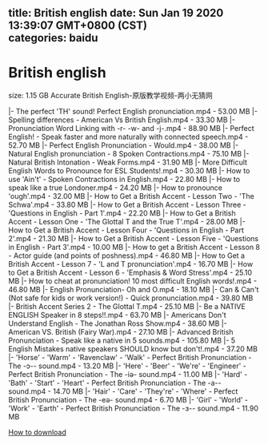 
title: British english
date: Sun Jan 19 2020 13:39:07 GMT+0800 (CST)    
categories: baidu
---

# British english
size: 1.15 GB
 Accurate British English-原版教学视频-两小无猜网
 
|- The perfect 'TH' sound! Perfect English pronunciation.mp4 - 53.00 MB
|- Spelling differences - American Vs British English.mp4 - 33.30 MB
|- Pronunciation Word Linking with -r- -w- and -j-.mp4 - 88.90 MB
|- Perfect English! - Speak faster and more naturally with connected speech.mp4 - 52.70 MB
|- Perfect English Pronunciation - Would.mp4 - 38.00 MB
|- Natural English pronunciation - 8 Spoken Contractions.mp4 - 75.10 MB
|- Natural British Intonation - Weak Forms.mp4 - 31.90 MB
|- More Difficult English Words to Pronounce for ESL Students!.mp4 - 30.30 MB
|- How to use 'Ain't' - Spoken Contractions in English.mp4 - 22.80 MB
|- How to speak like a true Londoner.mp4 - 24.20 MB
|- How to pronounce 'ough'.mp4 - 32.00 MB
|- How to Get a British Accent - Lesson Two - 'The Schwa'.mp4 - 33.80 MB
|- How to Get a British Accent - Lesson Three - 'Questions in English - Part 1'.mp4 - 22.20 MB
|- How to Get a British Accent - Lesson One - 'The Glottal T and the True T'.mp4 - 28.00 MB
|- How to Get a British Accent - Lesson Four - 'Questions in English - Part 2'.mp4 - 21.30 MB
|- How to Get a British Accent - Lesson Five - 'Questions in English - Part 3'.mp4 - 10.00 MB
|- How to get a British Accent - Lesson 8 - Actor guide (and points of poshness).mp4 - 46.80 MB
|- How to Get a British Accent - Lesson 7 - 'L and T pronunciation'.mp4 - 16.70 MB
|- How to Get a British Accent - Lesson 6 - 'Emphasis & Word Stress'.mp4 - 25.10 MB
|- How to cheat at pronunciation! 10 most difficult English words!.mp4 - 46.80 MB
|- English Pronunciation- Oh and O.mp4 - 18.10 MB
|- Can & Can't (Not safe for kids or work version!) - Quick pronunciation.mp4 - 39.80 MB
|- British Accent Series 2 - The Glottal T.mp4 - 25.10 MB
|- Be a NATIVE ENGLISH Speaker in 8 steps!!.mp4 - 63.70 MB
|- Americans Don't Understand English - The Jonathan Ross Show.mp4 - 38.60 MB
|- American VS. British (Fairy War).mp4 - 27.10 MB
|- Advanced British Pronunciation - Speak like a native in 5 sounds.mp4 - 105.80 MB
|- 5 English Mistakes native speakers SHOULD know but don't!.mp4 - 37.20 MB
|- 'Horse' - 'Warm' - 'Ravenclaw' - 'Walk' - Perfect British Pronunciation - The -ɔ-- sound.mp4 - 13.20 MB
|- 'Here' - 'Beer' - 'We're' - 'Engineer' - Perfect British Pronunciation - The -iə- sound.mp4 - 11.00 MB
|- 'Hard' - 'Bath' - 'Start' - 'Heart' - Perfect British Pronunciation - The -a-- sound.mp4 - 14.70 MB
|- 'Hair' - 'Care' - 'They're' - 'Where' - Perfect British Pronunciation - The -eə- sound.mp4 - 6.70 MB
|- 'Girl' - 'World' - 'Work' - 'Earth' - Perfect British Pronunciation - The -ɜ-- sound.mp4 - 11.90 MB

[How to download](https://bpcam.bemobtrk.com/go/2ceec3aa-1ca2-46d6-b9ff-aaa5c184517c?jno=4662)